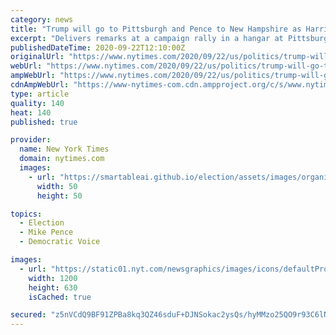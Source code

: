 ```yaml
---
category: news
title: "Trump will go to Pittsburgh and Pence to New Hampshire as Harris visits Flint and Detroit."
excerpt: "Delivers remarks at a campaign rally in a hangar at Pittsburgh International Airport. Afternoon — Tours small businesses that have been affected by the coronavirus pandemic in Flint, Mich. 4:30 p.m. — Participates in “Shop Talk” round-table conversation with Black men in Detroit."
publishedDateTime: 2020-09-22T12:10:00Z
originalUrl: "https://www.nytimes.com/2020/09/22/us/politics/trump-will-go-to-pittsburgh-and-pence-to-new-hampshire-as-harris-visits-flint-and-detroit.html"
webUrl: "https://www.nytimes.com/2020/09/22/us/politics/trump-will-go-to-pittsburgh-and-pence-to-new-hampshire-as-harris-visits-flint-and-detroit.html"
ampWebUrl: "https://www.nytimes.com/2020/09/22/us/politics/trump-will-go-to-pittsburgh-and-pence-to-new-hampshire-as-harris-visits-flint-and-detroit.amp.html"
cdnAmpWebUrl: "https://www-nytimes-com.cdn.ampproject.org/c/s/www.nytimes.com/2020/09/22/us/politics/trump-will-go-to-pittsburgh-and-pence-to-new-hampshire-as-harris-visits-flint-and-detroit.amp.html"
type: article
quality: 140
heat: 140
published: true

provider:
  name: New York Times
  domain: nytimes.com
  images:
    - url: "https://smartableai.github.io/election/assets/images/organizations/nytimes.com-50x50.jpg"
      width: 50
      height: 50

topics:
  - Election
  - Mike Pence
  - Democratic Voice

images:
  - url: "https://static01.nyt.com/newsgraphics/images/icons/defaultPromoCrop.png"
    width: 1200
    height: 630
    isCached: true

secured: "z5nVCdQ9BF91ZPBa8kq3QZ46sduF+DJNSokac2ysQs/hyMMzo25QO9r93C6lN55DssOtFifXEyjUthDX6poFpIeUCE1pux9QeExXSwaUh8+lmRGac4ZK4I4SEY+7ahWOLJGe0zm4aivHnJnzOa5onJrMMZ12vlXV4HlSbGyYyzDDa+Wh5zVr0AqGw70O+Y75qaOiDQoEGkGAxQb2XkG3qMrFdNnAWFqjM3epkaYDoa8M4g3YWthv8jPMi9u74UfHfWsP5Zbq3y2zq11KW7w6QsCuKOeN9BQQuBqSVrjuyenZ+lQNCtPNBZhvNIUGgz1fz4jOZfZEuN1U7aO/uorVvCb8roOWW/INDrRIdmfBznY=;QXrkmaZndQ89TOknSIwz/g=="
---
```



